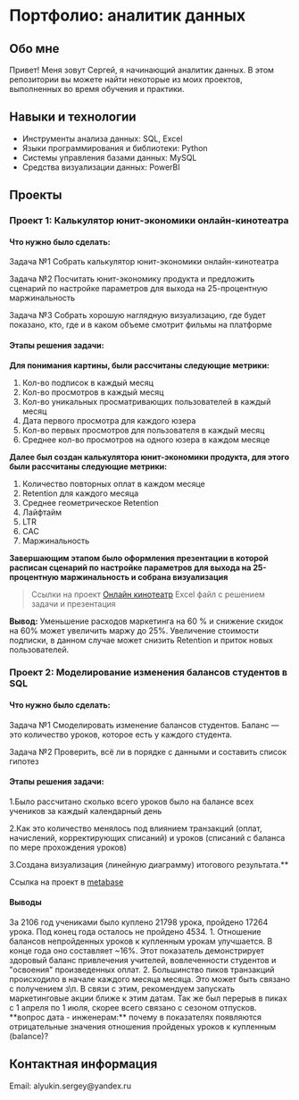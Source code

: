 <h1>Портфолио: аналитик данных</h1>

<h2>Обо мне</h2>
Привет! Меня зовут Сергей, я начинающий аналитик данных. В этом репозитории вы можете найти некоторые из моих проектов, выполненных во время обучения и практики.

<h2>Навыки и технологии</h2>

<ul>
  <li>Инструменты анализа данных: SQL, Excel</li>
<li>Языки программирования и библиотеки: Python</li>
<li>Системы управления базами данных: MySQL</li>
<li>Средства визуализации данных: PowerBI</li>
</ul>

<h2>Проекты</h2>
<h3>Проект 1: Калькулятор юнит-экономики онлайн-кинотеатра</h3>

<h4>Что нужно было сделать:</h4>

Задача №1 Собрать калькулятор юнит-экономики онлайн-кинотеатра

Задача №2 Посчитать юнит-экономику продукта и предложить сценарий по настройке параметров для выхода на 25-процентную маржинальность

Задача №3 Собрать хорошую наглядную визуализацию, где будет показано, кто, где и в каком объеме смотрит фильмы на платформе

<h4>Этапы решения задачи:</h4> 

**Для понимания картины, были рассчитаны следующие метрики:**

1. Кол-во подписок в каждый месяц       
2. Кол-во просмотров в каждый месяц  
3. Кол-во уникальных просматривающих пользователей в каждый месяц
4. Дата первого просмотра для каждого юзера
5. Кол-во первых просмотров для пользователя в каждый месяц
6. Среднее кол-во просмотров на одного юзера в каждом месяце

**Далее был создан калькулятора юнит-экономики продукта, для этого были рассчитаны следующие метрики:**

1. Количество повторных оплат в каждом месяце
2. Retention для каждого месяца
3. Среднее геометрическое Retention    
4. Лайфтайм       
5. LTR 
6. CAC    
7. Маржинальность

**Завершающим этапом было оформления презентации в которой расписан сценарий по настройке параметров для выхода на 25-процентную маржинальность и собрана визуализация**

>Ссылки на проект [Онлайн кинотеатр](https://drive.google.com/drive/folders/1pTzBX7qENWKAdpnZbEgij-qkVan9NvGW?usp=sharing) Excel файл с решением задачи и презентация

**Вывод:**
Уменьшение расходов маркетинга на 60 % и снижение скидок на 60% может увеличить маржу до 25%. Увеличение стоимости подписки, в данном случае может снизить Retention и приток новых пользователей.


<h3>Проект 2: Моделирование изменения балансов студентов в SQL</h3>

<h4>Что нужно было сделать:</h4>

Задача №1 Смоделировать изменение балансов студентов. Баланс — это количество уроков, которое есть у каждого студента. 

Задача №2 Проверить, всё ли в порядке с данными и составить список гипотез

<h4>Этапы решения задачи:</h4>
1.Было рассчитано сколько всего уроков было на балансе всех учеников за каждый календарный день

2.Как это количество менялось под влиянием транзакций (оплат, начислений, корректирующих списаний) и уроков (списаний с баланса по мере прохождения уроков)

3.Создана визуализация (линейную диаграмму) итогового результата.**


Ссылка на проект в [metabase](https://metabase.sky.pro/question/62322)

<h4>Выводы</h4>
За 2106 год учениками было куплено 21798 урока, пройдено 17264 урока. Под конец года осталось не пройдено 4534. 
1. Отношение балансов непройденных уроков к купленным урокам улучшается. В конце года оно составляет ~16%.
Этот показатель демонстрирует здоровый баланс привлечения учителей, вовлеченности студентов и "освоения" произведенных оплат.
2. Большинство пиков транзакций происходило в начале каждого месяца месяца. Это может быть связано с получением з\п. 
В связи с этим, рекомендуем запускать маркетинговые акции ближе к этим датам. Так же был перерыв в пиках с 1 апреля по 1 июля, скорее всего связано с сезоном отпусков.
**вопрос дата - инженерам:**   почему в показателях появляются отрицательные значения отношения пройденых уроков к купленным (balance)?


<h2>Контактная информация</h2>
Email: alyukin.sergey@yandex.ru
